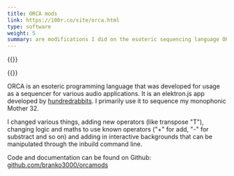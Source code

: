 ```yaml
---
title: ORCA mods
link: https://100r.co/site/orca.html
type: software
weight: 5
summary: are modifications I did on the esoteric sequencing language ORCA.
---
```

{{<img screenshot-1>}}

{{<img screenshot-2>}}

ORCA is an esoteric programming language that was developed for usage as a sequencer for various audio applications. It is an elektron.js app developed by [hundredrabbits](https://100r.co). I primarily use it to sequence my monophonic Mother 32.

I changed various things, adding new operators (like transpose "T"), changing logic and maths to use known operators ("+" for add, "-" for substract and so on) and adding in interactive backgrounds that can be manipulated through the inbuild command line.

Code and documentation can be found on Github: [github.com/branko3000/orcamods](https://github.com/branko3000/orcamods)
